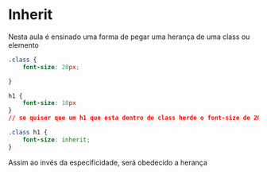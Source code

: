# Inherit
Nesta aula é ensinado uma forma de pegar uma herança de uma class ou elemento

~~~ css
.class {
    font-size: 20px;

}

h1 {
    font-size: 10px
}
// se quiser que um h1 que esta dentro de class herde o font-size de 20px, devo add o seguinte

.class h1 {
    font-size: inherit;
}
~~~

Assim ao invés da especificidade, será obedecido a herança